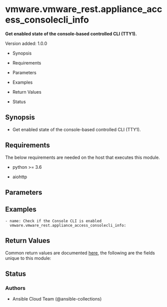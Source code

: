 # vmware.vmware_rest.appliance_access_consolecli_info

**Get enabled state of the console-based controlled CLI (TTY1).**

Version added: 1.0.0


* Synopsis


* Requirements


* Parameters


* Examples


* Return Values


* Status

## Synopsis


* Get enabled state of the console-based controlled CLI (TTY1).

## Requirements

The below requirements are needed on the host that executes this
module.


* python >= 3.6


* aiohttp

## Parameters

## Examples

```
- name: Check if the Console CLI is enabled
  vmware.vmware_rest.appliance_access_consolecli_info:
```

## Return Values

Common return values are documented [here](https://docs.ansible.com/ansible/latest/reference_appendices/common_return_values.html#common-return-values),
the following are the fields unique to this module:

## Status

### Authors


* Ansible Cloud Team (@ansible-collections)
